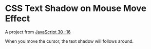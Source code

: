 # CSS Text Shadow on Mouse Move Effect

A project from [JavaScript 30 -16]()

When you move the cursor, the text shadow will follows around.
